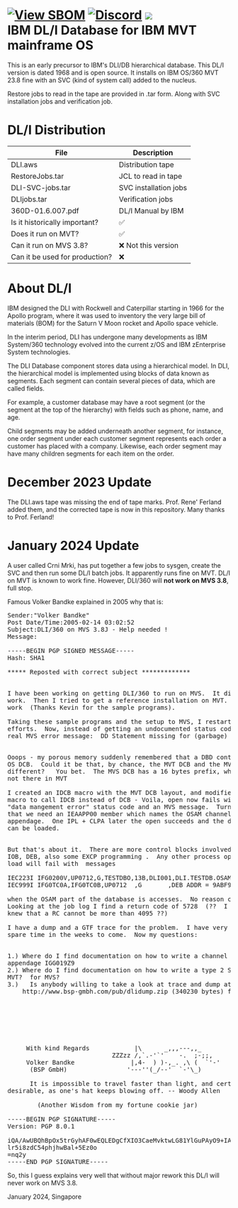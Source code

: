 [![View SBOM](https://img.shields.io/badge/sbom.sh-viewSBOM-blue?link=https%3A%2F%2Fsbom.sh%2Fdc1800c8-18d7-4b52-8733-9f208e2d6715)](https://sbom.sh/dc1800c8-18d7-4b52-8733-9f208e2d6715)
[![Discord](https://img.shields.io/discord/423767742546575361.svg?label=&logo=discord&logoColor=ffffff&color=7389D8&labelColor=6A7EC2)](https://discord.gg/vpEv3HJ)
<a href="https://hits.seeyoufarm.com"><img src="https://hits.seeyoufarm.com/api/count/incr/badge.svg?url=https%3A%2F%2Fgithub.com%2Fmoshix%2FDLI&count_bg=%2379C83D&title_bg=%23555555&icon=ibm.svg&icon_color=%23E7E7E7&title=Views&edge_flat=false"/></a>
<br>
IBM DL/I Database for IBM MVT mainframe OS 
==========================================

This is an early precursor to IBM's DLI/DB hierarchical database.  This DL/I version is dated 1968 and is open source. It installs on IBM OS/360 MVT 23.8 fine with an SVC (kind of system call) added to the nucleus.  

Restore jobs to read in the tape are provided in .tar form. Along with SVC installation jobs and verification job.   

DL/I Distribution
==================

| File                           | Description           |
| ------------------------------ | --------------------- |
| DLI.aws                        | Distribution tape     |  
| RestoreJobs.tar                | JCL to read in tape   |  
| DLI-SVC-jobs.tar               | SVC installation jobs |
| DLIjobs.tar                    | Verification jobs     |
| 360D-01.6.007.pdf              | DL/I Manual by IBM    |
| Is it historically important?  | :white_check_mark:    |  
| Does it run on MVT?            | :white_check_mark:    |
| Can it run on MVS 3.8?         | :x:  Not this version |
| Can it be used for production? | :x:                   |  

About DL/I
==========

IBM designed the DLI with Rockwell and Caterpillar starting in 1966 for the Apollo program, where it was used to inventory the very large bill of materials (BOM) for the Saturn V Moon rocket and Apollo space vehicle.


In the interim period, DLI has undergone many developments as IBM System/360 technology evolved into the current z/OS and IBM zEnterprise System technologies.  

The DLI Database component stores data using a hierarchical model. In DLI, the hierarchical model is implemented using blocks of data known as segments. Each segment can contain several pieces of data, which are called fields.   

For example, a customer database may have a root segment (or the segment at the top of the hierarchy) with fields such as phone, name, and age.   

Child segments may be added underneath another segment, for instance, one order segment under each customer segment represents each order a customer has placed with a company. Likewise, each order segment may have many children segments for each item on the order.  

December 2023 Update
====================

The DLI.aws tape was missing the end of tape marks. Prof. Rene' Ferland added them, and the corrected tape is now in this repository. Many thanks to Prof. Ferland!

January 2024 Update
====================

A user called Crni Mrki, has put together a few jobs to sysgen, create the SVC and then run some DL/I batch jobs. It apparently runs fine on MVT. DL/I on MVT is known to work fine. However, DLI/360 will **not work on MVS 3.8**, full stop. 

Famous Volker Bandke explained in 2005 why that is:   
  
<pre>
Sender:"Volker Bandke"
Post Date/Time:2005-02-14 03:02:52
Subject:DLI/360 on MVS 3.8J - Help needed !
Message:

-----BEGIN PGP SIGNED MESSAGE-----
Hash: SHA1

***** Reposted with correct subject *************


I have been working on getting DLI/360 to run on MVS.  It did not
work.  Then I tried to get a reference installation on MVT.  It did
work  (Thanks Kevin for the sample programs).

Taking these sample programs and the setup to MVS, I restarted my
efforts.  Now, instead of getting an undocumented status code I got a
real MVS error message:  DD Statement missing for (garbage)


Ooops - my porous memory suddenly remembered that a DBD contaisn an
OS DCB.  Could it be that, by chance, the MVT DCB and the MVS DCB are
different?   You bet.  The MVS DCB has a 16 bytes prefix, which is
not there in MVT

I created an IDCB macro with the MVT DCB layout, and modified DBDGEN
macro to call IDCB instead of DCB - Voila, open now fails with a
"data mangement error" status code and an MVS message.  Turns out
that we need an IEAAPP00 member which names the OSAM channel end
appendage.  One IPL + CLPA later the open succeeds and the database
can be loaded.


But that's about it.  There are more control blocks involved, like
IOB, DEB, also some EXCP programming .  Any other process option but
load will fail with  messages

IEC223I IFG0200V,UP0712,G,TESTDBO,13B,DLI001,DLI.TESTDB.OSAM
IEC999I IFG0TC0A,IFG0TC0B,UP0712  ,G       ,DEB ADDR = 9ABF9C
      
when the OSAM part of the database is accesses.  No reason code. 
Looking at the job log I find a return code of 5728  (??  I always
knew that a RC cannot be more than 4095 ??)

I have a dump and a GTF trace for the problem.  I have very little
spare time in the weeks to come.  Now my questions:


1.)	Where do I find documentation on how to write a channel end
appendage IGG019Z9
2.)	Where do I find documentation on how to write a type 2 SVC for
MVT?  for MVS?       
3.)   Is anybody willing to take a look at trace and dump at
	http://www.bsp-gmbh.com/pub/dlidump.zip (340230 bytes) for me?


      
      
      
      
                                                            
     With kind Regards            |\      _,,,---,,_        
                            ZZZzz /,`.-'`'    -.  ;-;;,     
     Volker Bandke               |,4-  ) )-,_. ,\ (  `'-'   
      (BSP GmbH)                '---''(_/--'  `-'\_)        
                                                            
      It is impossible to travel faster than light, and certainly not
desirable, as one's hat keeps blowing off. -- Woody Allen
      
        (Another Wisdom from my fortune cookie jar)         

-----BEGIN PGP SIGNATURE-----
Version: PGP 8.0.1

iQA/AwUBQhBpOx5trGyhAF0wEQLEDgCfXIO3CaeMvktwLG81YlGuPAyO9+IAn0P3
lr5i8zdC54phjhwBal+5Ez0o
=nq2y
-----END PGP SIGNATURE-----
</pre>

So, this I guess explains very well that without major rework this DL/I will never work on MVS 3.8. 
  
January 2024, Singapore
